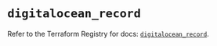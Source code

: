 # `digitalocean_record`

Refer to the Terraform Registry for docs: [`digitalocean_record`](https://registry.terraform.io/providers/digitalocean/digitalocean/2.54.0/docs/resources/record).
